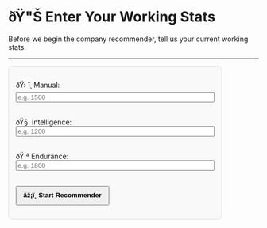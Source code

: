 ﻿# ðŸ"Š Enter Your Working Stats

Before we begin the company recommender, tell us your current working stats.

---

<div style="padding: 1em; background: #f9f9f9; border: 1px solid #ddd; max-width: 400px; border-radius: 8px;">

  <label for="manual">ðŸ› ï¸ Manual:</label><br>
  <input type="number" id="manual" placeholder="e.g. 1500" style="width:100%;"><br><br>

  <label for="intelligence">ðŸ§  Intelligence:</label><br>
  <input type="number" id="intelligence" placeholder="e.g. 1200" style="width:100%;"><br><br>

  <label for="endurance">ðŸ'ª Endurance:</label><br>
  <input type="number" id="endurance" placeholder="e.g. 1800" style="width:100%;"><br><br>

  <button onclick="goToWizard()" style="padding: 0.5em 1em; font-weight: bold;">âž¡ï¸ Start Recommender</button>

</div>

<script>
function goToWizard() {
  const m = document.getElementById('manual').value || 0;
  const i = document.getElementById('intelligence').value || 0;
  const e = document.getElementById('endurance').value || 0;

  const params = new URLSearchParams({
    manual: m,
    intelligence: i,
    endurance: e
  });

  // ✅ Use correct routed path for MkDocs — no .md extension
window.location.href = '/decision_flow/company_recommender_workingstats/?' + params.toString();
}
</script>
